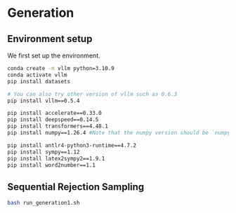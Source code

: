 # Generation

## Environment setup
We first set up the environment. 
```sh
conda create -n vllm python=3.10.9
conda activate vllm
pip install datasets

# You can also try other version of vllm such as 0.6.3
pip install vllm==0.5.4

pip install accelerate==0.33.0
pip install deepspeed==0.14.5
pip install transformers==4.48.1
pip install numpy==1.26.4 #Note that the numpy version should be `numpy<2.0`.  `Numpy 2.0` will encounter unexpected issues!!!

pip install antlr4-python3-runtime==4.7.2
pip install sympy==1.12
pip install latex2sympy2==1.9.1
pip install word2number==1.1
```

## Sequential Rejection Sampling

```sh
bash run_generation1.sh
```

